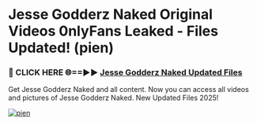 # Jesse Godderz Naked Original Videos 0nlyFans Leaked - Files Updated! (pien)

<h3>🔴 CLICK HERE 🌐==►► <a href="https://tinyurl.com/up5wt9bj" rel="nofollow">Jesse Godderz Naked Updated Files</a></h3>

Get Jesse Godderz Naked and all content. Now you can access all videos and pictures of Jesse Godderz Naked. New Updated Files 2025!

[![pien](https://i.imgur.com/ABiUzMV.gif)](https://tinyurl.com/up5wt9bj)
